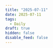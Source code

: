 ```yaml
---
title: "2025-07-11"
date: 2025-07-11
tags:
  - Daily
draft: true
hidden: false
disable_feed: false
---
```


